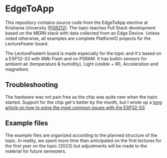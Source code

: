 # EdgeToApp
This repository contains source code from the EdgeToApp elective at Kristiania University ([PGR212](https://www.kristiania.no/en/syllabus/school-of-economics-innovation-and-technology/first-cycle-degree/pgr212/from-edge-to-app/)). The topic teaches Full Stack development based on the MERN stack with data collected from an Edge Device. Unless noted otherwise, all examples are complete PlatformIO projects for the LectureFeater board.

The LectureFeaterh board is made especially for the topic and it's based on a ESP32-S3 with 8Mb Flash and no PSRAM. It has builtin sensors for ambient air (temperature & humidity), Light (visible + IR), Acceleration and magnetism.

## Troubleshooting
The hardware was not pain free as the chip was quite new when the topic started. Support for the chip get's better by the month, but I wrote up a [long article on how to solve the most common issues with the ESP32-S3](https://flashgamer.com/blog/comments/solving-platformio-issues-with-the-adafruit-feather-s3).

## Example files
The example files are organized according to the planned structure of the topic. In reality, we spent more time than anticipated on the first lectures for the first year on the topic (2023) but adjustments will be made to the material for future semesters.